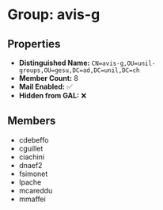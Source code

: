 # Group: avis-g

## Properties

- **Distinguished Name:** `CN=avis-g,OU=unil-groups,OU=gesu,DC=ad,DC=unil,DC=ch`
- **Member Count:** 8
- **Mail Enabled:** ✅
- **Hidden from GAL:** ❌

## Members

- cdebeffo
- cguillet
- ciachini
- dnaef2
- fsimonet
- lpache
- mcareddu
- mmaffei
